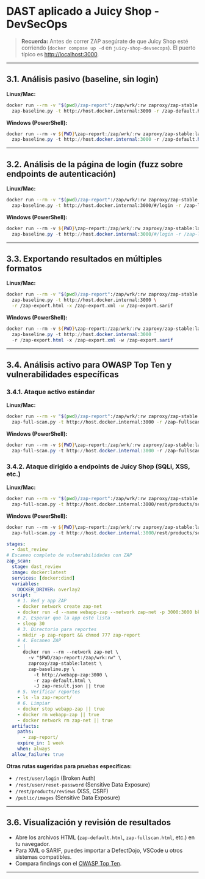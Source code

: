 # DAST aplicado a Juicy Shop - DevSecOps

> **Recuerda:** Antes de correr ZAP asegúrate de que Juicy Shop esté corriendo (`docker compose up -d` en `juicy-shop-devsecops`). El puerto típico es [http://localhost:3000](http://localhost:3000).

---

## 3.1. Análisis pasivo (baseline, sin login)

**Linux/Mac:**

```bash
docker run --rm -v "$(pwd)/zap-report":/zap/wrk/:rw zaproxy/zap-stable:latest \
  zap-baseline.py -t http://host.docker.internal:3000 -r /zap-default.html
```

**Windows (PowerShell):**

```powershell
docker run --rm -v ${PWD}\zap-report:/zap/wrk/:rw zaproxy/zap-stable:latest `
  zap-baseline.py -t http://host.docker.internal:3000 -r /zap-default.html
```

---

## 3.2. Análisis de la página de login (fuzz sobre endpoints de autenticación)

**Linux/Mac:**

```bash
docker run --rm -v "$(pwd)/zap-report":/zap/wrk/:rw zaproxy/zap-stable:latest \
  zap-baseline.py -t http://host.docker.internal:3000/#/login -r /zap-login.html
```

**Windows (PowerShell):**

```powershell
docker run --rm -v ${PWD}\zap-report:/zap/wrk/:rw zaproxy/zap-stable:latest `
  zap-baseline.py -t http://host.docker.internal:3000/#/login -r /zap-login.html
```

---

## 3.3. Exportando resultados en múltiples formatos

**Linux/Mac:**

```bash
docker run --rm -v "$(pwd)/zap-report":/zap/wrk/:rw zaproxy/zap-stable:latest \
  zap-baseline.py -t http://host.docker.internal:3000 \
  -r /zap-export.html -x /zap-export.xml -w /zap-export.sarif
```

**Windows (PowerShell):**

```powershell
docker run --rm -v ${PWD}\zap-report:/zap/wrk/:rw zaproxy/zap-stable:latest `
  zap-baseline.py -t http://host.docker.internal:3000 `
  -r /zap-export.html -x /zap-export.xml -w /zap-export.sarif
```

---

## 3.4. Análisis activo para OWASP Top Ten y vulnerabilidades específicas

### 3.4.1. Ataque activo estándar

**Linux/Mac:**

```bash
docker run --rm -v "$(pwd)/zap-report":/zap/wrk/:rw zaproxy/zap-stable:latest \
  zap-full-scan.py -t http://host.docker.internal:3000 -r /zap-fullscan.html
```

**Windows (PowerShell):**

```powershell
docker run --rm -v ${PWD}\zap-report:/zap/wrk/:rw zaproxy/zap-stable:latest `
  zap-full-scan.py -t http://host.docker.internal:3000 -r /zap-fullscan.html
```

### 3.4.2. Ataque dirigido a endpoints de Juicy Shop (SQLi, XSS, etc.)

**Linux/Mac:**

```bash
docker run --rm -v "$(pwd)/zap-report":/zap/wrk/:rw zaproxy/zap-stable:latest \
  zap-full-scan.py -t http://host.docker.internal:3000/rest/products/search -r /zap-sqli-xss.html
```

**Windows (PowerShell):**

```powershell
docker run --rm -v ${PWD}\zap-report:/zap/wrk/:rw zaproxy/zap-stable:latest `
  zap-full-scan.py -t http://host.docker.internal:3000/rest/products/search -r /zap-sqli-xss.html
```

```yaml
stages:
  - dast_review
# Escaneo completo de vulnerabilidades con ZAP
zap_scan:
  stage: dast_review
  image: docker:latest
  services: [docker:dind]
  variables:
    DOCKER_DRIVER: overlay2
  script:
    # 1. Red y app ZAP
    - docker network create zap-net
    - docker run -d --name webapp-zap --network zap-net -p 3000:3000 bkimminich/juice-shop
    # 2. Esperar que la app esté lista
    - sleep 30
    # 3. Directorio para reportes
    - mkdir -p zap-report && chmod 777 zap-report
    # 4. Escaneo ZAP
    - |
      docker run --rm --network zap-net \
        -v "$PWD/zap-report:/zap/wrk:rw" \
        zaproxy/zap-stable:latest \
        zap-baseline.py \
          -t http://webapp-zap:3000 \
          -r zap-default.html \
          -J zap-result.json || true
    # 5. Verificar reportes
    - ls -la zap-report/
    # 6. Limpiar
    - docker stop webapp-zap || true
    - docker rm webapp-zap || true
    - docker network rm zap-net || true
  artifacts:
    paths:
      - zap-report/
    expire_in: 1 week
    when: always
  allow_failure: true
```

**Otras rutas sugeridas para pruebas específicas:**

- `/rest/user/login` (Broken Auth)
- `/rest/user/reset-password` (Sensitive Data Exposure)
- `/rest/products/reviews` (XSS, CSRF)
- `/public/images` (Sensitive Data Exposure)

---

## 3.6. Visualización y revisión de resultados

- Abre los archivos HTML (`zap-default.html`, `zap-fullscan.html`, etc.) en tu navegador.
- Para XML o SARIF, puedes importar a DefectDojo, VSCode u otros sistemas compatibles.
- Compara findings con el [OWASP Top Ten](https://owasp.org/www-project-top-ten/).

---
